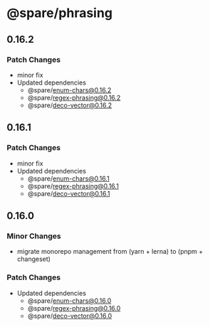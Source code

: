 # @spare/phrasing

## 0.16.2

### Patch Changes

- minor fix
- Updated dependencies
  - @spare/enum-chars@0.16.2
  - @spare/regex-phrasing@0.16.2
  - @spare/deco-vector@0.16.2

## 0.16.1

### Patch Changes

- minor fix
- Updated dependencies
  - @spare/enum-chars@0.16.1
  - @spare/regex-phrasing@0.16.1
  - @spare/deco-vector@0.16.1

## 0.16.0

### Minor Changes

- migrate monorepo management from (yarn + lerna) to (pnpm + changeset)

### Patch Changes

- Updated dependencies
  - @spare/enum-chars@0.16.0
  - @spare/regex-phrasing@0.16.0
  - @spare/deco-vector@0.16.0
